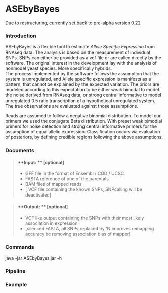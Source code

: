 # ASEbyBayes

Due to restructuring, currently set back to pre-alpha version 0.22

### <i class="icon-file"></i> **Introduction**

ASEbyBayes is a flexible tool to estimate _Allele Specific Expression_ from RNAseq data.
The analysis is based on the measurement of individual SNPs. SNPs can either be provided as a vcf file or are called directly by the software. The original interest in the development lay with the analysis of nonmodel yeast species. More specifically hybrids.  
The process implemented by the software follows the assumption that the system is unregulated, and Allele specific expression is manifests as a pattern, that cannot be explained by the expected variation. The priors are modeled according to this expectation to be either weak bimodal to model the noise derived from RNAseq data, or strong central informative to model unregulated 0.5 ratio transcription of a hypothetical unregulated system. The true observations are evaluated against those assumptions.

Reads are assumed to follow a negative binomial distribution. To model our primers we used the conjugate Beta distribution. With preset weak bimodial primers for noise detection and strong central informative primers for the assumption of equal allelic expression. Classification occurs via evaluation of posteriors, by defining credible regions following the above assumptions.

### <i class="icon-file"></i> **Documents**

> #### <i class="icon-download"></i>**Input:     ** [optional]
>- GFF file in the format of Ensembl / CGD / UCSC 
>- FASTA reference of one of the parentals 
>- BAM files of mapped reads 
>- [ VCF file containing the known SNPs,  SNPcalling will be deactivated]

> #### <i class="icon-upload"></i> **Output: ** [optional]
>- VCF like output containing the SNPs with their most likely association in expression
>- [silenced FASTA,  all SNPs replaced by 'N'improves remapping accuracy be removing association bias of mapper]

### <i class="icon-file"></i> **Commands**
java -jar ASEbyBayes.jar -h 


### <i class="icon-file"></i> **Pipeline**


### <i class="icon-file"></i> **Example**

